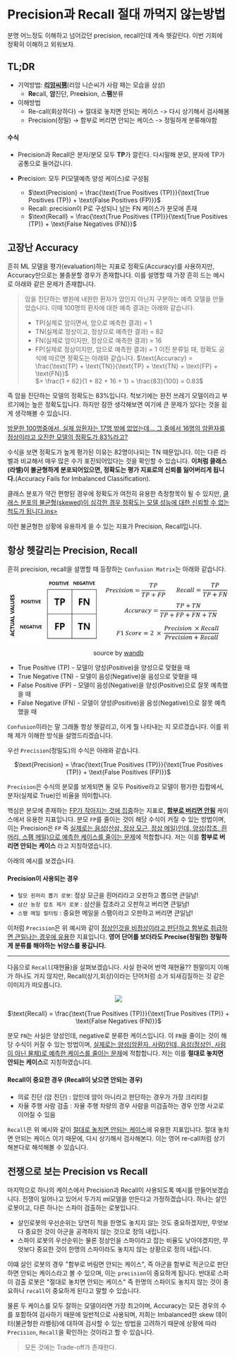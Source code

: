 # Precision과 Recall 절대 까먹지 않는방법


분명 어느정도 이해하고 넘어갔던 precision, recall인데 계속 헷갈린다. 이번 기회에 정확히 이해하고 외워보자.
<!--more-->

## TL;DR

- 기억방법: <ins>**리암씨팸**</ins>(리암 니슨씨가 사람 패는 모습을 상상)
    - **Re**call, **암**진단, Pre**ci**sion, 스**팸**분류
- 이해방법
    - Re-call(회상하다) -> 절대로 놓치면 안되는 케이스 -> 다시 상기해서 검사해봄
    - Precision(정밀) -> 함부로 버리면 안되는 케이스 -> 정밀하게 분류해야함
#### 수식
- Precision과 Recall은 분자/분모 모두 **TP**가 깔린다. 다시말해 분모, 분자에 TP가 공통으로 들어갑니다.

- **P**recision: 모두 P(모델예측 양성 케이스)로 구성됨
    - $\text{Precision} = \frac{\text{True Positives (TP)}}{\text{True Positives (TP)} + \text{False Positives (FP)}}$
    - Recall: precision이 P로 구성되니 남는 FN 케이스가 분모에 존재
    - $\text{Recall} = \frac{\text{True Positives (TP)}}{\text{True Positives (TP)} + \text{False Negatives (FN)}}$


## 고장난 Accuracy

흔히 ML 모델을 평가(evaluation)하는 지표로 정확도(Accuracy)를 사용하지만, Accuracy만으로는 불충분할 경우가 존재합니다. 이를 설명할 때 가장 흔히 드는 예시로 아래와 같은 문제가 존재합니다. 

> 암을 진단하는 병원에 내원한 환자가 암인지 아닌지 구분하는 예측 모델을 만들었습니다. 이때 100명의 환자에 대한 예측 결과는 아래와 같습니다.
> - TP(실제로 암이면서, 암으로 예측한 결과) = 1
> - TN(실제로 정상이고, 정상으로 예측한 결과) = 82
> - FN(실제로 암이지만, 정상으로 예측한 결과) = 16
> - FP(실제로 정상이지만, 암으로 예측한 결과) = 1
> 이진 분류일 때, 정확도 공식에 따르면 정확도는 아래와 같습니다.
> $\text{Accuracy} = \frac{\text{TP} + \text{TN}}{\text{TP} + \text{TN} + \text{FP} + \text{FN}}$ \
> $= \frac{1 + 82}{1 + 82 + 16 + 1} = \frac{83}{100} = 0.83$

즉 암을 진단하는 모델의 정확도는 83%입니다. 척보기에는 완전 쓰레기 모델이라고 부르기에는 높은 정확도입니다. 하지만 잠깐 생각해보면 여기에 큰 문제가 있다는 것을 쉽게 생각해볼 수 있습니다.

<ins>방문한 100명중에서, 실제 암환자는 17명 밖에 없었는데... 그 중에서 16명의 암환자를 정상이라고 오진한 모델의 정확도가 83%라고?</ins>

수식을 보면 정확도가 높게 평가된 이유는 82명이나되는 TN 때문입니다. 이는 다른 라벨과 비교해서 매우 많은 수가 포진되어있다는 것을 확인할 수 있습니다.
**이처럼 클래스(라벨)이 불균형하게 분포되어있으면, 정확도는 평가 지표로의 신뢰를 잃어버리게 됩니다.**(Accuracy Fails for Imbalanced Classification). 

클래스 분포가 약간 편향된 경우에 정확도가 여전히 유용한 측정항목이 될 수 있지만, <ins>클래스 분포의 불균형(skewed)이 심각한 경우 정확도는 모델 성능에 대한 신뢰할 수 없는 척도가 됩니다.ins>

이런 불균형한 상황에 유용하게 쓸 수 있는 지표가 Precision, Recall입니다.

## 항상 헷갈리는 Precision, Recall

흔히 precision, recall을 설명할 때 등장하는 `Confusion Matrix`는 아래와 같습니다. 

<center>

![](/images/confusion_matrix.png)

source by [wandb](https://wandb.ai/mostafaibrahim17/ml-articles/reports/Precision-vs-Recall-Understanding-How-to-Classify-with-Clarity--Vmlldzo1MTk1MDY5)

</center>

- True Positive (TP) - 모델이 양성(Positive)을 양성으로 맞혔을 때
- True Negative (TN) - 모델이 음성(Negative)을 음성으로 맞혔을 때
- False Positive (FP) - 모델이 음성(Negative)을 양성(Positive)으로 잘못 예측했을 때
- False Negative (FN) - 모델이 양성(Positive)을 음성(Negative)으로 잘못 예측했을 때


`Confusion`이라는 말 그래돌 항상 헷갈리고, 이게 뭘 나타내는 지 모르겠습니다. 이를 위해 제가 이해한 방식을 설명드리겠습니다. 

우선 `Precision`(정밀도)의 수식은 아래와 같습니다.

<center>

$\text{Precision} = \frac{\text{True Positives (TP)}}{\text{True Positives (TP)} + \text{False Positives (FP)}}$

</center>

`Precision`은 수식의 분모를 보게되면 둘 모두 Positive라고 모델이 평가한 집합에서, 분자(실제로 True)인 비율을 의미합니다.

핵심은 분모에 존재하는 <ins>FP가 작아지는 것에 집중</ins>하는 지표로, <ins>**함부로 버리면 안됨**</ins> 케이스에서 유용한 지표입니다. 분모 `FP`를 줄이는 것이 해당 수식이 커질 수 있는 방법이며, 이는 Precision은 `FP` 즉 <ins>실제로는 음성(산삼, 정상 모근, 정상 메일)인데, 양성(잡초, 흰머리, 스팸 메일)으로 예측한 케이스를 줄이는 문제</ins>에 적합합니다. 저는 이를 **함부로 버리면 안되는 케이스** 라고 지칭하였습니다.

아래의 예시를 보겠습니다.

#### Precision이 사용되는 경우
- `탈모 흰머리 뽑기 로봇`: 정상 모근을 흰머리라고 오판하고 뽑으면 큰일남!
- `삼산 농장 잡초 제거 로봇` : 삼산을 잡초라고 오판하고 버리면 큰일남!
- `스팸 메일 필터링` : 중요한 메일을 스팸이라고 오판하고 버리면 큰일남!

이처럼 `Precision`은 위 예시와 같이 <ins>정상인것을 비정상이라고 판단하고 함부로 취급하면 큰일나는 경우에 유용</ins>한 지표입니다. **영어 단어를 보더라도 Precise(정밀한) 정밀하게 분류를 해야하는 뉘양스를 풍깁니다.**

---

다음으로 `Recall`(재현율)을 살펴보겠습니다. 사실 한국어 번역 재현율?? 뭔말이지 이해가 하나도 가지 않지만, Recall(상기,회상)이라는 단어처럼 소가 되새김질하는 것 같은 이미지가 떠오릅니다.

<center>

![](https://www.sciencetimes.co.kr/wp-content/uploads/2021/01/n-theheritagefarmme.jpg)


$\text{Recall} = \frac{\text{True Positives (TP)}}{\text{True Positives (TP)} + \text{False Negatives (FN)}}$
</center>


분모 `FN`는 사실은 양성인데, negative로 분류한 케이스입니다. 이 `FN`을 줄이는 것이 해당 수식이 커질 수 있는 방법이며, <ins>실제로는 양성(암환자, 사람)인데, 음성(정상인, 사람이 아닌 물체)로 예측한 케이스를 줄이는 문제</ins>에 적합합니다.  저는 이를 **절대로 놓치면 안되는 케이스**로 지칭하였습니다.

#### Recall이 중요한 경우 (Recall이 낮으면 안되는 경우)

- 의료 진단 (암 진단) : 암인데 암이 아니라고 판단하는 경우가 가장 크리티컬
- 자율 주행 사람 검출 : 자율 주행 차량의 경우 사람을 미검출하는 경우 인명 사고로 이어질 수 있음

`Recall`은 위 예시와 같이 <ins>절대로 놓치면 안되는 케이스</ins>에 유용한 지표입니다. 절대 놓치면 안되는 케이스 이기 때문에, 다시 상기해서 검사해본다. 이는 영어 re-call처럼 상기해본다로 해석해볼 수 있습니다.


## 전쟁으로 보는 Precision vs Recall

마지막으로 하나의 케이스에서 Precision과 Recall이 사용되도록 예시를 만들어보겠습니다. 전쟁이 일어나고 있어서 두가지 ml모델을 만든다고 가정하겠습니다. 하나는 살인로봇이고, 다른 하나는 스파이 검출하는 로봇입니다.

- 살인로봇의 우선순위는 당연히 적을 한명도 놓치지 않는 것도 중요하겠지만, 무엇보다 중요한 것이 아군을 공격하지 않는 것으로 정의 내립니다.
- 스파이 로봇의 우선순위는 물론 정상인을 스파이라고 잡는 비율도 낮아야겠지만, 무엇보다 중요한 것이 한명의 스파이라도 놓치지 않는 상황으로 정의 내립니다.

이떄 살인 로봇의 경우 "함부로 버림면 안되는 케이스", 즉 아군을 함부로 적군으로 판단하면 안되는 케이스라고 볼 수 있으며, 이는 `precision`이 중요하게 됩니다. 반대로 스파이 검출 로봇은 "절대로 놓치면 안되는 케이스" 즉 한명의 스파이도 놓치지 않는 것이 중요하니 `recall`이 중요하게 된다고 말할 수 있습니다.

물론 두 케이스를 모두 잘하는 모델이라면 가장 최고이며, Accuracy는 모든 경우의 수를 포함하여 검사하기 때문에 일반적으로 사용되며, 저희는 Imbalanced한 skew 데이터(불균형한 라벨링)에 대하여 검사할 수 있는 방법을 고려하기 때문에 상황에 따라 `Precision`, `Recall`을 확인하는 것이라고 할 수 있습니다. 

> 모든 것에는 Trade-off가 존재한다.



